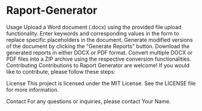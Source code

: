 # Raport-Generator
Usage
Upload a Word document (.docx) using the provided file upload functionality.
Enter keywords and corresponding values in the form to replace specific placeholders in the document.
Generate modified versions of the document by clicking the "Generate Reports" button.
Download the generated reports in either DOCX or PDF format.
Convert multiple DOCX or PDF files into a ZIP archive using the respective conversion functionalities.
Contributing
Contributions to Raport Generator are welcome! If you would like to contribute, please follow these steps:

License
This project is licensed under the MIT License. See the LICENSE file for more information.

Contact
For any questions or inquiries, please contact Your Name.
